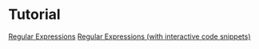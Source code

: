 # Tutorial


[Regular Expressions](./regular-expressions-js.md)
[Regular Expressions (with interactive code snippets)](./regular-expressions-js-flems.md)
